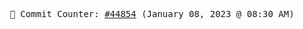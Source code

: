 <p align="center">
    <samp>
        📮 Commit Counter: <a href="https://github.com/Javascript-void0/Javascript-void0/commits/main">#44854</a> (January 08, 2023 @ 08:30 AM)
    </samp>
</p>